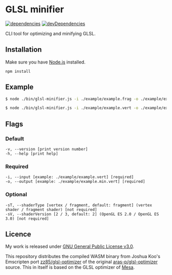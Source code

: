 # GLSL minifier

[![dependencies](https://david-dm.org/timvanscherpenzeel/glsl-minifier.svg)](https://david-dm.org/timvanscherpenzeel/glsl-minifier)
[![devDependencies](https://david-dm.org/timvanscherpenzeel/glsl-minifier/dev-status.svg)](https://david-dm.org/timvanscherpenzeel/glsl-minifier#info=devDependencies)

CLI tool for optimizing and minifying GLSL.

## Installation

Make sure you have [Node.js](http://nodejs.org/) installed.

	npm install

## Example

```sh
$ node ./bin/glsl-minifier.js -i ./example/example.frag -o ./example/example.min.frag
```

```sh
$ node ./bin/glsl-minifier.js -i ./example/example.vert -o ./example/example.min.vert
```

## Flags

### Default
	-v, --version [print version number]
	-h, --help [print help]

### Required
	-i, --input [example: ./example/example.vert] [required]
	-o, --output [example: ./example/example.min.vert] [required]

### Optional
	-sT, --shaderType [vertex / fragment, default: fragment] (vertex shader / fragment shader) [not required]
	-sV, --shaderVersion [2 / 3, default: 2] (OpenGL ES 2.0 / OpenGL ES 3.0) [not required]

## Licence

My work is released under [GNU General Public License v3.0](https://raw.githubusercontent.com/TimvanScherpenzeel/glsl-minifier/master/LICENSE).

This repository distributes the compiled WASM binary from Joshua Koo's Emscripten port [zz85/glsl-optimizer](https://github.com/zz85/glsl-optimizer) of the original [aras-p/glsl-optimizer](https://github.com/aras-p/glsl-optimizer) source. This in itself is based on the GLSL optimizer of [Mesa](https://cgit.freedesktop.org/mesa/mesa/log/).
